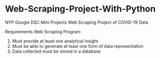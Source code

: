 # Web-Scraping-Project-With-Python
NYP Google DSC Mini Projects
Web Scraping Project of COVID-19 Data

Requirements
Web Scraping Program
1. Must provide at least one analytical insight
2. Must be able to generate at least one form of data representation
3. Data collected must be stored in a database

